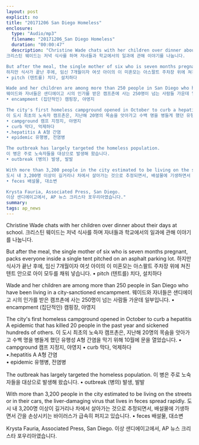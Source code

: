 ```yaml
---
layout: post
explicit: no
title: "20171206 San Diego Homeless"
enclosure:
  type: "Audio/mp3"
  filename: "20171206_San Diego Homeless"
  duration: "00:00:47"
  description: "Christine Wade chats with her children over dinner about their days at school.
크리스틴 웨이드는 저녁 식사를 하며 자녀들과 학교에서의 일과에 관해 이야기를 나눕니다.

But after the meal, the single mother of six who is seven months pregnant, packs everyone inside a single tent pitched on an asphalt parking lot.
하지만 식사가 끝난 후에, 임신 7개월이자 여섯 아이의 이 미혼모는 아스팔트 주차장 위에 쳐진 텐트 안으로 아이 모두를 채워 넣습니다.
• pitch (텐트를) 치다, 설치하다

Wade and her children are among more than 250 people in San Diego who have been living in a city-sanctioned encampment.
웨이드와 자녀들은 샌디에이고 시의 인가를 받은 캠프촌에 사는 250명이 넘는 사람들 가운데 일부입니다.
• encampment (집단적인) 캠핑장, 야영지

The city's first homeless campground opened in October to curb a hepatitis A epidemic that has killed 20 people in the past year and sickened hundreds of others.
이 도시 최초의 노숙자 캠프촌은, 지난해 20명의 목숨을 앗아가고 수백 명을 병들게 했던 유행성 A형 간염을 막기 위해 10월에 문을 열었습니다.
• campground 캠프 지정지, 야영지
• curb 막다, 억제하다   
•.hepatitis A A형 간염   
• epidemic 유행병, 전염병

The outbreak has largely targeted the homeless population.
이 병은 주로 노숙자들을 대상으로 발생해 왔습니다.
• outbreak (병의) 발생, 발발

With more than 3,200 people in the city estimated to be living on the streets or in their cars, the liver-damaging virus that lives in feces spread rapidly.
도시 내 3,200명 이상이 길거리나 차에서 살아가는 것으로 추정되면서, 배설물에 기생하면서 간을 손상시키는 바이러스가 급속히 퍼지고 있습니다.
• feces 배설물, 대소변

Krysta Fauria, Associated Press, San Diego.
이상 샌디에이고에서, AP 뉴스 크리스타 포우리아였습니다."
summary:
tags: ap_news
---
```


Christine Wade chats with her children over dinner about their days at school.
크리스틴 웨이드는 저녁 식사를 하며 자녀들과 학교에서의 일과에 관해 이야기를 나눕니다.

But after the meal, the single mother of six who is seven months pregnant, packs everyone inside a single tent pitched on an asphalt parking lot.
하지만 식사가 끝난 후에, 임신 7개월이자 여섯 아이의 이 미혼모는 아스팔트 주차장 위에 쳐진 텐트 안으로 아이 모두를 채워 넣습니다.
• pitch (텐트를) 치다, 설치하다

Wade and her children are among more than 250 people in San Diego who have been living in a city-sanctioned encampment.
웨이드와 자녀들은 샌디에이고 시의 인가를 받은 캠프촌에 사는 250명이 넘는 사람들 가운데 일부입니다.
• encampment (집단적인) 캠핑장, 야영지

The city's first homeless campground opened in October to curb a hepatitis A epidemic that has killed 20 people in the past year and sickened hundreds of others.
이 도시 최초의 노숙자 캠프촌은, 지난해 20명의 목숨을 앗아가고 수백 명을 병들게 했던 유행성 A형 간염을 막기 위해 10월에 문을 열었습니다.
• campground 캠프 지정지, 야영지
• curb 막다, 억제하다   
•.hepatitis A A형 간염   
• epidemic 유행병, 전염병

The outbreak has largely targeted the homeless population.
이 병은 주로 노숙자들을 대상으로 발생해 왔습니다.
• outbreak (병의) 발생, 발발

With more than 3,200 people in the city estimated to be living on the streets or in their cars, the liver-damaging virus that lives in feces spread rapidly.
도시 내 3,200명 이상이 길거리나 차에서 살아가는 것으로 추정되면서, 배설물에 기생하면서 간을 손상시키는 바이러스가 급속히 퍼지고 있습니다.
• feces 배설물, 대소변

Krysta Fauria, Associated Press, San Diego.
이상 샌디에이고에서, AP 뉴스 크리스타 포우리아였습니다.
